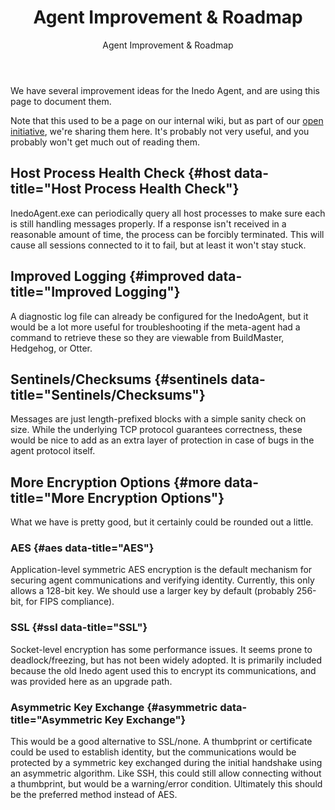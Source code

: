 ﻿---
title: Agent Improvement & Roadmap
subtitle: Agent Improvement & Roadmap
sequence: 60
keywords: inedo, inedo agent, roadmap
show-headings-in-nav: true
---

  We have several improvement ideas for the Inedo Agent, and are using this page to document them.

  Note that this used to be a page on our internal wiki, but as part of our [open initiative](/company/open-initiative), we're sharing them here. It's probably not very useful, and you probably won't get much out of reading them.

  ## Host Process Health Check {#host data-title="Host Process Health Check"}

  InedoAgent.exe can periodically query all host processes to make sure each is still handling messages properly. If a response isn't received in a reasonable amount of time, the process can be forcibly terminated. This will cause all sessions connected to it to fail, but at least it won't stay stuck.

  ## Improved Logging {#improved data-title="Improved Logging"}

  A diagnostic log file can already be configured for the InedoAgent, but it would be a lot more useful for troubleshooting
  if the meta-agent had a command to retrieve these so they are viewable from BuildMaster, Hedgehog, or Otter.

  ## Sentinels/Checksums {#sentinels data-title="Sentinels/Checksums"}

  Messages are just length-prefixed blocks with a simple sanity check on size. While the underlying TCP protocol guarantees correctness, these would be nice to add as an extra layer of protection in case of bugs in the agent protocol itself.

  ## More Encryption Options {#more data-title="More Encryption Options"}

  What we have is pretty good, but it certainly could be rounded out a little.

  ### AES {#aes data-title="AES"}

  Application-level symmetric AES encryption is the default mechanism for securing agent communications and verifying identity. Currently, this only allows a 128-bit key. We should use a larger key by default (probably 256-bit, for FIPS compliance).

  ### SSL {#ssl data-title="SSL"}

  Socket-level encryption has some performance issues. It seems prone to deadlock/freezing, but has not been widely adopted. It is primarily included because the old Inedo agent used this to encrypt its communications, and was provided here as an upgrade path.

  ### Asymmetric Key Exchange {#asymmetric data-title="Asymmetric Key Exchange"}

  This would be a good alternative to SSL/none. A thumbprint or certificate could be used to establish identity, but the communications would be protected by a symmetric key exchanged during the initial handshake using an asymmetric algorithm. Like SSH, this could still allow connecting without a thumbprint, but would be a warning/error condition. Ultimately this should be the preferred method instead of AES.
